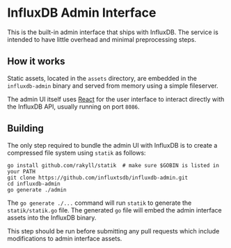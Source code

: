 # InfluxDB Admin Interface

This is the built-in admin interface that ships with InfluxDB. The service is intended to have little overhead and minimal preprocessing steps.

## How it works

Static assets, located in the `assets` directory, are embedded in the `influxdb-admin` binary and served from memory using a simple fileserver.

The admin UI itself uses [React](https://github.com/facebook/react) for the user interface to interact directly with the InfluxDB API, usually running on port `8086`.

## Building

The only step required to bundle the admin UI with InfluxDB is to create a compressed file system using `statik` as follows:

```
go install github.com/rakyll/statik  # make sure $GOBIN is listed in your PATH
git clone https://github.com/influxtsdb/influxdb-admin.git
cd influxdb-admin
go generate ./admin
```

The `go generate ./...` command will run `statik` to generate the `statik/statik.go` file. The generated `go` file will embed the admin interface assets into the InfluxDB binary.

This step should be run before submitting any pull requests which include modifications to admin interface assets.
